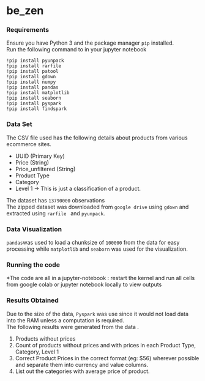 # be_zen

### Requirements 
Ensure you have Python 3 and the package manager `pip` installed.\
Run the following command to in your jupyter notebook
```
!pip install pyunpack
!pip install rarfile
!pip install patool
!pip install gdown
!pip install numpy
!pip install pandas
!pip install matplotlib
!pip install seaborn
!pip install pyspark
!pip install findspark
```
### Data Set
The CSV file used has the following details about products from various ecommerce sites.
* UUID (Primary Key)
* Price (String)
* Price_unfiltered (String)
* Product Type
* Category
* Level 1 -> This is just a classification of a product.

The dataset has `13790000` observations\
The zipped dataset was downloaded from  `google drive` using `gdown` and extracted using `rarfile ` and `pyunpack`.

### Data Visualization
 `pandas`was used to load a chunksize of `100000` from the data for easy processing while `matplotlib` and `seaborn` was used for the visualization.

### Running the code
*The code are all in a jupyter-notebook : restart the kernel and run all cells from google colab or jupyter notebook locally to view outputs

### Results Obtained
Due to the size of the data, `Pyspark` was use since it would not load data into the RAM unless a computation is required.\
The following results were generated from the data .
1. Products without prices
2. Count of products without prices and with prices in each Product Type, Category, Level 1
3. Correct Product Prices in the correct format (eg: $56) wherever possible and separate them into currency and value columns.
4. List out the categories with average price of product.

